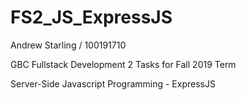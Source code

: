 # FS2_JS_ExpressJS

Andrew Starling / 100191710

GBC Fullstack Development 2 Tasks for Fall 2019 Term

Server-Side Javascript Programming - ExpressJS
